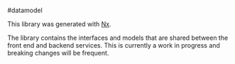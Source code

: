 #datamodel

This library was generated with [Nx](https://nx.dev).

The library contains the interfaces and models that are shared between the front end and backend services. This is currently a work in progress and breaking changes will be frequent.
